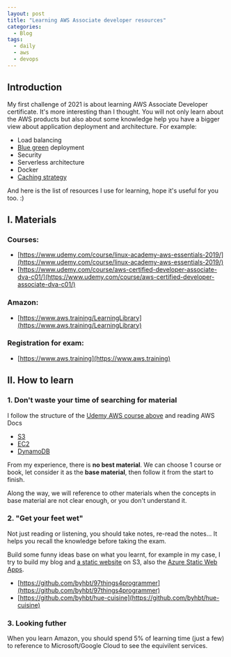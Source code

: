 ```yaml
---
layout: post
title: "Learning AWS Associate developer resources"
categories:
  - Blog
tags:
  - daily
  - aws
  - devops
---
```


## Introduction

My first challenge of 2021 is about learning AWS Associate Developer certificate. It's more interesting than I thought.
You will not only learn about the AWS products but also about some knowledge help you have a bigger view about application deployment and architecture. For example:

- Load balancing
- [Blue green](https://semaphoreci.com/blog/blue-green-deployment) deployment
- Security
- Serverless architecture
- Docker
- [Caching strategy](https://docs.aws.amazon.com/AmazonElastiCache/latest/mem-ug/Strategies.html)

And here is the list of resources I use for learning, hope it's useful for you too. :)

## I. Materials

### Courses:
- [https://www.udemy.com/course/linux-academy-aws-essentials-2019/](https://www.udemy.com/course/linux-academy-aws-essentials-2019/)
- [https://www.udemy.com/course/aws-certified-developer-associate-dva-c01/](https://www.udemy.com/course/aws-certified-developer-associate-dva-c01/)

### Amazon:
- [https://www.aws.training/LearningLibrary](https://www.aws.training/LearningLibrary)

### Registration for exam:
- [https://www.aws.training](https://www.aws.training)

## II. How to learn

### 1. Don't waste your time of searching for material

I follow the structure of the [Udemy AWS course above](https://www.udemy.com/course/aws-certified-developer-associate-dva-c01) and reading AWS Docs
- [S3](https://docs.aws.amazon.com/AmazonS3/latest/userguide/Welcome.html)
- [EC2](https://docs.aws.amazon.com/AWSEC2/latest/UserGuide/concepts.html)
- [DynamoDB](https://docs.aws.amazon.com/amazondynamodb/latest/developerguide/Introduction.html)

From my experience, there is __no best material__. We can choose 1 course or book, let consider it as the **base material**, then follow it from the start to finish.

Along the way, we will reference to other materials when the concepts in base material are not clear enough, or you don't understand it.

### 2. "Get your feet wet"

Not just reading or listening, you should take notes, re-read the notes... It helps you recall the knowledge before taking the exam.

Build some funny ideas base on what you learnt, for example in my case, I try to build my blog and [a static website](https://proud-forest-011b24b00.azurestaticapps.net) on S3, also the [Azure Static Web Apps](https://azure.microsoft.com/en-us/pricing/details/app-service/static).

- [https://github.com/byhbt/97things4programmer](https://github.com/byhbt/97things4programmer)
- [https://github.com/byhbt/hue-cuisine](https://github.com/byhbt/hue-cuisine)

### 3. Looking futher

When you learn Amazon, you should spend 5% of learning time (just a few) to reference to Microsoft/Google Cloud to see the equivilent services.
